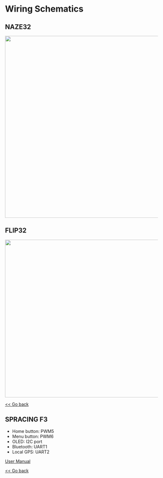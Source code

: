 # Wiring Schematics

## NAZE32

<img src="https://github.com/raul-ortega/u360gts/blob/master/wiki/img/Naze32_wiring.png" width="600" />

## FLIP32

<img src="https://github.com/raul-ortega/u360gts/blob/master/wiki/img/flip32_wiring.png" width="520" />

[<< Go back](https://github.com/raul-ortega/u360gts/blob/master/wiki/index.md)

## SPRACING F3

- Home button: PWM5
- Menu button: PWM6
- OLED: I2C port
- Bluetooth: UART1
- Local GPS: UART2

[User Manual](http://seriouslypro.com/files/SPRacingF3-Manual-latest.pdf)

[<< Go back](https://github.com/raul-ortega/u360gts/blob/master/wiki/index.md)
